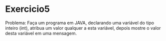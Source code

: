 # Exercicio5
Problema: Faça um programa em JAVA, declarando uma variável do tipo inteiro (int), atribua um valor qualquer a esta variável, depois mostre o valor desta variável em uma mensagem.
